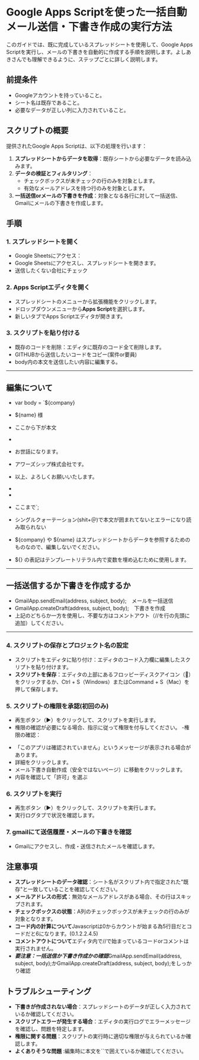 # Google Apps Scriptを使った一括自動メール送信・下書き作成の実行方法

このガイドでは、既に完成しているスプレッドシートを使用して、Google Apps Scriptを実行し、メールの下書きを自動的に作成する手順を説明します。よしあきさんでも理解できるように、ステップごとに詳しく説明します。

## 前提条件
- Googleアカウントを持っていること。
- シート名は既存であること。
- 必要なデータが正しい列に入力されていること。


## スクリプトの概要
提供されたGoogle Apps Scriptは、以下の処理を行います：

1. **スプレッドシートからデータを取得**：既存シートから必要なデータを読み込みます。
2. **データの検証とフィルタリング**：
   - チェックボックスが未チェックの行のみを対象とします。
   - 有効なメールアドレスを持つ行のみを対象とします。
3. **一括送信orメールの下書きを作成**：対象となる各行に対して一括送信、Gmailにメールの下書きを作成します。

## 手順

### 1. スプレッドシートを開く
- Google Sheetsにアクセス：
- Google Sheetsにアクセスし、スプレッドシートを開きます。
- 送信したくない会社にチェック

### 2. Apps Scriptエディタを開く
- スプレッドシートのメニューから拡張機能をクリックします。
- ドロップダウンメニューから**Apps Script**を選択します。
- 新しいタブでApps Scriptエディタが開きます。

### 3. スクリプトを貼り付ける
- 既存のコードを削除：エディタに既存のコード全て削除します。
- GITHUBから送信したいコードをコピー(案件or要員)
- body内の本文を送信したい内容に編集する。

-----------------------------------
## 編集について
- var body =
`${company}
- ${name} 様
- ここから下が本文
-
- お世話になります。
- アワーズシップ株式会社です。
- 以上、よろしくお願いいたします。
-
-
- ここまで`;

- シングルクォーテーション(shit+＠)で本文が囲まれてないとエラーになり読み取られない
- ${company} や ${name} はスプレッドシートからデータを参照するためのものなので、編集しないでください。
- ${} の表記はテンプレートリテラル内で変数を埋め込むために使用します。

------------------------------------------------------------
## 一括送信するか下書きを作成するか

- GmailApp.sendEmail(address, subject, body);　メールを一括送信
- GmailApp.createDraft(address, subject, body);　下書きを作成
- 上記のどちらか一方を使用し、不要な方はコメントアウト（//を行の先頭に追加）してください。




------------------------------------




### 4. スクリプトの保存とプロジェクト名の設定
- スクリプトをエディタに貼り付け：エディタのコード入力欄に編集したスクリプトを貼り付けます。
- **スクリプトを保存**：エディタの上部にあるフロッピーディスクアイコン（💾）をクリックするか、Ctrl + S（Windows）またはCommand + S（Mac）を押して保存します。

### 5. スクリプトの権限を承認(初回のみ)
- 再生ボタン（▶️）をクリックして、スクリプトを実行します。
- 権限の確認が必要になる場合、指示に従って権限を付与してください。
-権限の確認：

* 「このアプリは確認されていません」というメッセージが表示される場合があります。
* 詳細をクリックします。
* メール下書き自動作成（安全ではないページ）に移動をクリックします。
* 内容を確認して「許可」を選ぶ﻿



### 6. スクリプトを実行
- 再生ボタン（▶️）をクリックして、スクリプトを実行します。
- 実行ログタブで状況を確認します。

### 7. gmailにて送信履歴・メールの下書きを確認
- Gmailにアクセスし、作成・送信されたメールを確認します。

## 注意事項
- **スプレッドシートのデータ確認**：シート名がスクリプト内で指定された"既存"と一致していることを確認してください。
- **メールアドレスの形式**：無効なメールアドレスがある場合、その行はスキップされます。
- **チェックボックスの状態**：A列のチェックボックスが未チェックの行のみが対象となります。
- **コード内の計算について**Javascriptは0からカウントが始まる為5行目だとコードだと6になります。(0.1.2.2.4.5)
- **コメントアウトについて**エディタ内で//で始まっているコードorコメントは実行されません。
- ***要注意：一括送信か下書き作成かの確認***GmailApp.sendEmail(address, subject, body);かGmailApp.createDraft(address, subject, body);をしっかり確認

## トラブルシューティング
- **下書きが作成されない場合**：スプレッドシートのデータが正しく入力されているか確認してください。
- **スクリプトエラーが発生する場合**：エディタの実行ログでエラーメッセージを確認し、問題を特定します。
- **権限に関する問題**：スクリプトの実行時に適切な権限が与えられているか確認します。
- **よくありそうな問題** :編集時に本文を``で囲えているか確認してください。
